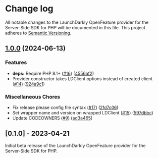 # Change log

All notable changes to the LaunchDarkly OpenFeature provider for the Server-Side SDK for PHP will be documented in this file. This project adheres to [Semantic Versioning](http://semver.org).


## [1.0.0](https://github.com/launchdarkly/openfeature-php-server/compare/0.1.0...1.0.0) (2024-06-13)


### Features

* **deps:** Require PHP 8.1+ ([#16](https://github.com/launchdarkly/openfeature-php-server/issues/16)) ([4556af2](https://github.com/launchdarkly/openfeature-php-server/commit/4556af25028828845bb1a5c7e4bb70d61917af00))
* Provider constructor takes LDClient options instead of created client ([#14](https://github.com/launchdarkly/openfeature-php-server/issues/14)) ([924a9c1](https://github.com/launchdarkly/openfeature-php-server/commit/924a9c1b43c6b477201e077452b00e438e439947))


### Miscellaneous Chores

* Fix release please config file syntax ([#17](https://github.com/launchdarkly/openfeature-php-server/issues/17)) ([2fd7c06](https://github.com/launchdarkly/openfeature-php-server/commit/2fd7c0655e191fe85686ccab68b844672047bc52))
* Set wrapper name and version on wrapped LDClient ([#15](https://github.com/launchdarkly/openfeature-php-server/issues/15)) ([597dbbc](https://github.com/launchdarkly/openfeature-php-server/commit/597dbbcb44bb73ea0f38f27c0c986879f3868457))
* Update CODEOWNERS ([#9](https://github.com/launchdarkly/openfeature-php-server/issues/9)) ([ad3a465](https://github.com/launchdarkly/openfeature-php-server/commit/ad3a465be23cb68c0541ea7b8156bdc570013540))

## [0.1.0] - 2023-04-21
Initial beta release of the LaunchDarkly OpenFeature provider for the Server-Side SDK for PHP.
